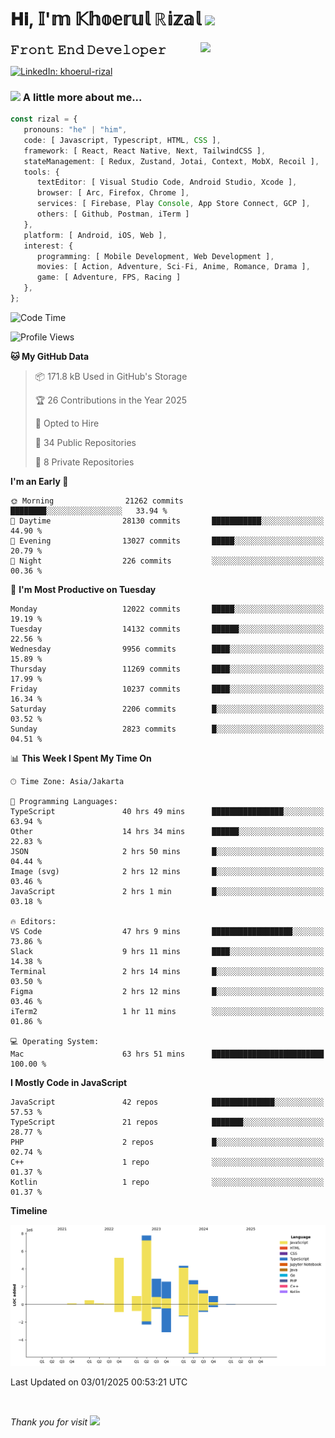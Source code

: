 <h1> 𝐇𝐢, 𝕀'𝕞 𝕂𝕙𝕠𝕖𝕣𝕦𝕝 ℝ𝕚𝕫𝕒𝕝 <img src="https://media.giphy.com/media/mGcNjsfWAjY5AEZNw6/giphy.gif" width="50"></h1>
<img align='right' src="https://media.giphy.com/media/v1.Y2lkPTc5MGI3NjExOWI2ajR2NGJubzBsZHFuaHMwajRrcDNsNXJwOG8yb3F0NjhkNXF4OSZlcD12MV9pbnRlcm5hbF9naWZfYnlfaWQmY3Q9cw/fkZukR450RQ1qnGaq9/giphy.gif" width="200">
<strong style="font-size:20px;">𝙵𝚛𝚘𝚗𝚝 𝙴𝚗𝚍 𝙳𝚎𝚟𝚎𝚕𝚘𝚙𝚎𝚛</strong>
</p></em>

[![LinkedIn: khoerul-rizal](https://img.shields.io/badge/khoerul--rizal-blue?style=flat-square&logo=Linkedin&logoColor=white&link=https://www.linkedin.com/in/khoerul-rizal/)](https://www.linkedin.com/in/khoerul-rizal/)

### <img src="https://media.giphy.com/media/VgCDAzcKvsR6OM0uWg/giphy.gif" width="50"> A little more about me...

```typescript
const rizal = {
   pronouns: "he" | "him",
   code: [ Javascript, Typescript, HTML, CSS ],
   framework: [ React, React Native, Next, TailwindCSS ],
   stateManagement: [ Redux, Zustand, Jotai, Context, MobX, Recoil ],
   tools: {
      textEditor: [ Visual Studio Code, Android Studio, Xcode ],
      browser: [ Arc, Firefox, Chrome ],
      services: [ Firebase, Play Console, App Store Connect, GCP ],
      others: [ Github, Postman, iTerm ]
   },
   platform: [ Android, iOS, Web ],
   interest: {
      programming: [ Mobile Development, Web Development ],
      movies: [ Action, Adventure, Sci-Fi, Anime, Romance, Drama ],
      game: [ Adventure, FPS, Racing ]
   },
};
```

<!--START_SECTION:waka-->
![Code Time](http://img.shields.io/badge/Code%20Time-1%2C988%20hrs%2019%20mins-blue)

![Profile Views](http://img.shields.io/badge/Profile%20Views-0-blue)

**🐱 My GitHub Data** 

> 📦 171.8 kB Used in GitHub's Storage 
 > 
> 🏆 26 Contributions in the Year 2025
 > 
> 💼 Opted to Hire
 > 
> 📜 34 Public Repositories 
 > 
> 🔑 8 Private Repositories 
 > 
**I'm an Early 🐤** 

```text
🌞 Morning                21262 commits       ████████░░░░░░░░░░░░░░░░░   33.94 % 
🌆 Daytime                28130 commits       ███████████░░░░░░░░░░░░░░   44.90 % 
🌃 Evening                13027 commits       █████░░░░░░░░░░░░░░░░░░░░   20.79 % 
🌙 Night                  226 commits         ░░░░░░░░░░░░░░░░░░░░░░░░░   00.36 % 
```
📅 **I'm Most Productive on Tuesday** 

```text
Monday                   12022 commits       █████░░░░░░░░░░░░░░░░░░░░   19.19 % 
Tuesday                  14132 commits       ██████░░░░░░░░░░░░░░░░░░░   22.56 % 
Wednesday                9956 commits        ████░░░░░░░░░░░░░░░░░░░░░   15.89 % 
Thursday                 11269 commits       ████░░░░░░░░░░░░░░░░░░░░░   17.99 % 
Friday                   10237 commits       ████░░░░░░░░░░░░░░░░░░░░░   16.34 % 
Saturday                 2206 commits        █░░░░░░░░░░░░░░░░░░░░░░░░   03.52 % 
Sunday                   2823 commits        █░░░░░░░░░░░░░░░░░░░░░░░░   04.51 % 
```


📊 **This Week I Spent My Time On** 

```text
🕑︎ Time Zone: Asia/Jakarta

💬 Programming Languages: 
TypeScript               40 hrs 49 mins      ████████████████░░░░░░░░░   63.94 % 
Other                    14 hrs 34 mins      ██████░░░░░░░░░░░░░░░░░░░   22.83 % 
JSON                     2 hrs 50 mins       █░░░░░░░░░░░░░░░░░░░░░░░░   04.44 % 
Image (svg)              2 hrs 12 mins       █░░░░░░░░░░░░░░░░░░░░░░░░   03.46 % 
JavaScript               2 hrs 1 min         █░░░░░░░░░░░░░░░░░░░░░░░░   03.18 % 

🔥 Editors: 
VS Code                  47 hrs 9 mins       ██████████████████░░░░░░░   73.86 % 
Slack                    9 hrs 11 mins       ████░░░░░░░░░░░░░░░░░░░░░   14.38 % 
Terminal                 2 hrs 14 mins       █░░░░░░░░░░░░░░░░░░░░░░░░   03.50 % 
Figma                    2 hrs 12 mins       █░░░░░░░░░░░░░░░░░░░░░░░░   03.46 % 
iTerm2                   1 hr 11 mins        ░░░░░░░░░░░░░░░░░░░░░░░░░   01.86 % 

💻 Operating System: 
Mac                      63 hrs 51 mins      █████████████████████████   100.00 % 
```

**I Mostly Code in JavaScript** 

```text
JavaScript               42 repos            ██████████████░░░░░░░░░░░   57.53 % 
TypeScript               21 repos            ███████░░░░░░░░░░░░░░░░░░   28.77 % 
PHP                      2 repos             █░░░░░░░░░░░░░░░░░░░░░░░░   02.74 % 
C++                      1 repo              ░░░░░░░░░░░░░░░░░░░░░░░░░   01.37 % 
Kotlin                   1 repo              ░░░░░░░░░░░░░░░░░░░░░░░░░   01.37 % 
```



**Timeline**

![Lines of Code chart](https://raw.githubusercontent.com/khoerulrizal/khoerulrizal/main/assets/bar_graph.png)


 Last Updated on 03/01/2025 00:53:21 UTC
<!--END_SECTION:waka-->
</details>
<br/>

<em>Thank you for visit</em> <img src="https://media.giphy.com/media/v1.Y2lkPTc5MGI3NjExcHdvNm1qZWtjaGw0ZjdwM3Z3NnY2dHlueTVuODBta2FiY20wM2YybSZlcD12MV9pbnRlcm5hbF9naWZfYnlfaWQmY3Q9cw/tV25tpdKqdFa9x81k2/giphy.gif" width="40">
